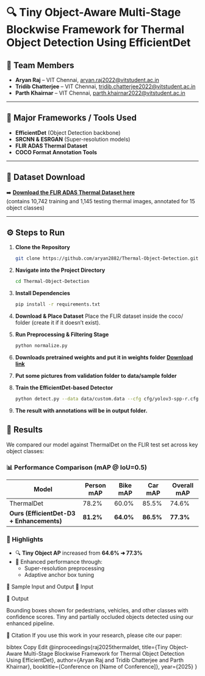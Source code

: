 # 🔍 Tiny Object-Aware Multi-Stage Blockwise Framework for Thermal Object Detection Using EfficientDet

## 👥 Team Members
- **Aryan Raj** – VIT Chennai, aryan.raj2022@vitstudent.ac.in  
- **Tridib Chatterjee** – VIT Chennai, tridib.chatterjee2022@vitstudent.ac.in  
- **Parth Khairnar** – VIT Chennai, parth.khairnar2022@vitstudent.ac.in  

---

## 🧰 Major Frameworks / Tools Used 
- **EfficientDet** (Object Detection backbone)  
- **SRCNN & ESRGAN** (Super-resolution models)  
- **FLIR ADAS Thermal Dataset**  
- **COCO Format Annotation Tools**  

---

## 📂 Dataset Download
➡️ **[Download the FLIR ADAS Thermal Dataset here](https://adas-dataset-v2.flirconservator.com/#downloadguide)**  
(contains 10,742 training and 1,145 testing thermal images, annotated for 15 object classes)


---

## ⚙️ Steps to Run

1. **Clone the Repository**  
   ```bash
   git clone https://github.com/aryan2882/Thermal-Object-Detection.git

2. **Navigate into the Project Directory**  
   ```bash
   cd Thermal-Object-Detection
3. **Install Dependencies**

   ```bash
   pip install -r requirements.txt
4. **Download & Place Dataset**
   Place the FLIR dataset inside the coco/ folder (create it if it doesn’t exist).

5. **Run Preprocessing & Filtering Stage**

   ```bash
   python normalize.py

6. **Downloads pretrained weights and put it in weights folder**
   **[Download link](https://drive.google.com/drive/folders/1_KQM_ZiAGLuCRBtYWQUJVgA9wQ2gOPo_?usp=sharing)**

7. **Put some pictures from validation folder to data/sample folder**
   
8. **Train the EfficientDet-based Detector**

  
   ```bash
   python detect.py --data data/custom.data --cfg cfg/yolov3-spp-r.cfg --weights weights/best.pt

9. **The result with annotations will be in output folder.**

## 🧪 **Results**

We compared our model against ThermalDet on the FLIR test set across key object classes:

### 📊 Performance Comparison (mAP @ IoU=0.5)

| Model                                     | Person mAP   | Bike mAP   | Car mAP   | Overall mAP   |
|-------------------------------------------|--------------|------------|-----------|---------------|
| ThermalDet                                | 78.2%        | 60.0%      | 85.5%     | 74.6%         |
| **Ours (EfficientDet-D3 + Enhancements)** | **81.2%**    | **64.0%**  | **86.5%** | **77.3%**     |

### 🚀 Highlights
- 🔍 **Tiny Object AP** increased from **64.6% ➜ 77.3%**
- 🧠 Enhanced performance through:
  - Super-resolution preprocessing
  - Adaptive anchor box tuning




🔁 Sample Input and Output
🔹 Input

🔸 Output

Bounding boxes shown for pedestrians, vehicles, and other classes with confidence scores. Tiny and partially occluded objects detected using our enhanced pipeline.

📌 Citation
If you use this work in your research, please cite our paper:

bibtex
Copy
Edit
@inproceedings{raj2025thermaldet,
  title={Tiny Object-Aware Multi-Stage Blockwise Framework for Thermal Object Detection Using EfficientDet},
  author={Aryan Raj and Tridib Chatterjee and Parth Khairnar},
  booktitle={Conference on [Name of Conference]},
  year={2025}
}
